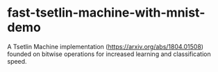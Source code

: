 # fast-tsetlin-machine-with-mnist-demo
A Tsetlin Machine implementation (https://arxiv.org/abs/1804.01508) founded on bitwise operations for increased learning and classification speed.
